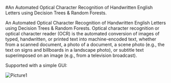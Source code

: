 \#An Automated Optical Character Recognition of Handwritten English Letters using Decision Trees & Random Forests.

An Automated Optical Character Recognition of Handwritten English Letters using Decision Trees & Random Forests. Optical character recognition or optical character reader (OCR) is the automated conversion of images of typed, handwritten, or printed text into machine-encoded text, whether from a scanned document, a photo of a document, a scene photo (e.g., the text on signs and billboards in a landscape photo), or subtitle text superimposed on an image (e.g., from a television broadcast). 

Supported with a simple GUI:




![Picture1](https://github.com/seifmuhammedd/Automated-OCR/assets/105271040/66bcd72b-adad-4877-97cd-8d1bac44e73f)

